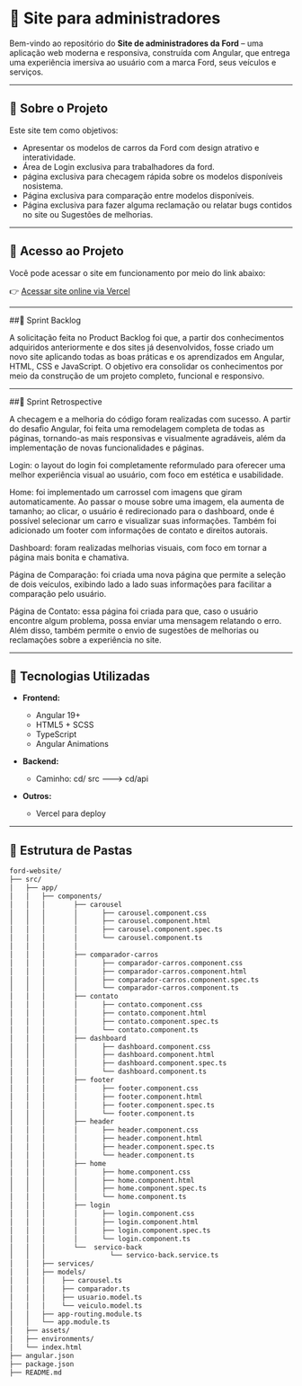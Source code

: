 # 🚗 Site para administradores

Bem-vindo ao repositório do **Site de administradores da Ford** – uma aplicação web moderna e responsiva, construída com Angular, que entrega uma experiência imersiva ao usuário com a marca Ford, seus veículos e serviços.

---

## 📌 Sobre o Projeto

Este site tem como objetivos:

- Apresentar os modelos de carros da Ford com design atrativo e interatividade.
- Área de Login exclusiva para trabalhadores da ford.
- página exclusiva para checagem rápida sobre os modelos disponíveis nosistema.
- Página exclusiva para comparação entre modelos disponíveis.
- Página exclusiva para fazer alguma reclamação ou relatar bugs contidos no site ou Sugestões de melhorias.

---


## 🔗 Acesso ao Projeto
Você pode acessar o site em funcionamento por meio do link abaixo:

👉 [Acessar site online via Vercel](https://desafio-angular-xi.vercel.app/login)

---

##📌 Sprint Backlog

A solicitação feita no Product Backlog foi que, a partir dos conhecimentos adquiridos anteriormente e dos sites já desenvolvidos, fosse criado um novo site aplicando todas as boas práticas e os aprendizados em Angular, HTML, CSS e JavaScript. O objetivo era consolidar os conhecimentos por meio da construção de um projeto completo, funcional e responsivo.

---

##📌 Sprint Retrospective

A checagem e a melhoria do código foram realizadas com sucesso. A partir do desafio Angular, foi feita uma remodelagem completa de todas as páginas, tornando-as mais responsivas e visualmente agradáveis, além da implementação de novas funcionalidades e páginas.

Login: o layout do login foi completamente reformulado para oferecer uma melhor experiência visual ao usuário, com foco em estética e usabilidade.

Home: foi implementado um carrossel com imagens que giram automaticamente. Ao passar o mouse sobre uma imagem, ela aumenta de tamanho; ao clicar, o usuário é redirecionado para o dashboard, onde é possível selecionar um carro e visualizar suas informações. Também foi adicionado um footer com informações de contato e direitos autorais.

Dashboard: foram realizadas melhorias visuais, com foco em tornar a página mais bonita e chamativa.

Página de Comparação: foi criada uma nova página que permite a seleção de dois veículos, exibindo lado a lado suas informações para facilitar a comparação pelo usuário.

Página de Contato: essa página foi criada para que, caso o usuário encontre algum problema, possa enviar uma mensagem relatando o erro. Além disso, também permite o envio de sugestões de melhorias ou reclamações sobre a experiência no site.

---

## 🚀 Tecnologias Utilizadas

- **Frontend:**
  - Angular 19+
  - HTML5 + SCSS
  - TypeScript
  - Angular Animations
 

- **Backend:**
    - Caminho:  cd/ src ---> cd/api

- **Outros:**
  - Vercel para deploy

---

## 📂 Estrutura de Pastas

```bash
ford-website/
├── src/
│   ├── app/
│   │   ├── components/
│   │   │       ├── carousel
│   │   │       │      ├── carousel.component.css
│   │   │       │      ├── carousel.component.html
│   │   │       │      ├── carousel.component.spec.ts
│   │   │       │      └── carousel.component.ts
│   │   │       │ 
│   │   │       ├── comparador-carros
│   │   │       │      ├── comparador-carros.component.css
│   │   │       │      ├── comparador-carros.component.html
│   │   │       │      ├── comparador-carros.component.spec.ts
│   │   │       │      └── comparador-carros.component.ts
│   │   │       ├── contato
│   │   │       │      ├── contato.component.css
│   │   │       │      ├── contato.component.html
│   │   │       │      ├── contato.component.spec.ts
│   │   │       │      └── contato.component.ts
│   │   │       ├── dashboard
│   │   │       │      ├── dashboard.component.css
│   │   │       │      ├── dashboard.component.html
│   │   │       │      ├── dashboard.component.spec.ts
│   │   │       │      └── dashboard.component.ts
│   │   │       ├── footer
│   │   │       │      ├── footer.component.css
│   │   │       │      ├── footer.component.html
│   │   │       │      ├── footer.component.spec.ts
│   │   │       │      └── footer.component.ts
│   │   │       ├── header
│   │   │       │      ├── header.component.css
│   │   │       │      ├── header.component.html
│   │   │       │      ├── header.component.spec.ts
│   │   │       │      └── header.component.ts
│   │   │       ├── home
│   │   │       │      ├── home.component.css
│   │   │       │      ├── home.component.html
│   │   │       │      ├── home.component.spec.ts
│   │   │       │      └── home.component.ts
│   │   │       ├── login
│   │   │       │      ├── login.component.css
│   │   │       │      ├── login.component.html
│   │   │       │      ├── login.component.spec.ts
│   │   │       │      └── login.component.ts
│   │   │       └──  servico-back
│   │   │                └── servico-back.service.ts
│   │   ├── services/
│   │   ├── models/
│   │   │    ├── carousel.ts
│   │   │    ├── comparador.ts
│   │   │    ├── usuario.model.ts
│   │   │    └── veiculo.model.ts
│   │   ├── app-routing.module.ts
│   │   └── app.module.ts
│   ├── assets/
│   ├── environments/
│   └── index.html
├── angular.json
├── package.json
├── README.md
